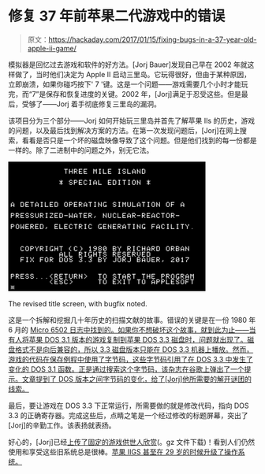 # 修复 37 年前苹果二代游戏中的错误

> 原文：<https://hackaday.com/2017/01/15/fixing-bugs-in-a-37-year-old-apple-ii-game/>

模拟器是回忆过去游戏和软件的好方法。[Jorj Bauer]发现自己早在 2002 年就这样做了，当时他们决定为 Apple II 启动三里岛。它玩得很好，但由于某种原因，立即崩溃，如果你碰巧按下' 7 '键。这是一个问题——游戏需要几个小时才能玩完，而“7”是保存和恢复进度的关键。2002 年，[Jorj]满足于忍受这些。但是最后，受够了——Jorj 着手彻底修复三里岛的漏洞。

该项目分为三个部分——Jorj 如何开始玩三里岛并首先了解苹果 IIs 的历史，游戏的问题，以及最后找到解决方案的方法。在第一次发现问题后，[Jorj]在网上搜索，看看是否只是一个坏的磁盘映像导致了这个问题。但是他们找到的每一份都是一样的。除了二进制中的问题之外，别无它法。

![title-screen](img/ab8ad4e45b52c0aef6d1754eea33d9f1.png)

The revised title screen, with bugfix noted.

这是一个拆解和挖掘几十年历史的扫描文献的故事。错误的关键是在一份 1980 年 6 月的 [Micro 6502 日志中找到的。如果你不想破坏这个故事，就到此为止——当有人将苹果 DOS 3.1 版本的游戏复制到苹果 DOS 3.3 磁盘时，问题就出现了。磁盘格式不是向后兼容的，所以 3.3 磁盘版本只能在 DOS 3.3 机器上播放。然而，游戏的代码在保存例程中使用了字节码，这些字节码引用了在 DOS 3.3 中发生了变化的 DOS 3.1 函数。正是通过搜索这个字节码，该杂志在谷歌上弹出了一个提示。文章提到了 DOS 版本之间字节码的变化，给了[Jorj]他所需要的解开谜团的线索。](https://www.scribd.com/document/76024617/Micro-6502-Journal-June-1980)

最后，要让游戏在 DOS 3.3 下正常运行，所需要做的就是修改代码，指向 DOS 3.3 的正确寄存器。完成这些后，点睛之笔是一个经过修改的标题屏幕，突出了[Jorj]的辛勤工作。该表扬就表扬。

好心的，[Jorj]已经[上传了固定的游戏供世人欣赏](http://jorj.org/techno/tmi-fixed.dsk.gz)(。gz 文件下载)！看到人们仍然使用和享受这些旧系统总是很棒。[苹果 IIGS 甚至在 29 岁的时候升级了操作系统。](http://hackaday.com/2015/07/16/29-year-old-apple-computer-finally-gets-an-os-update/)